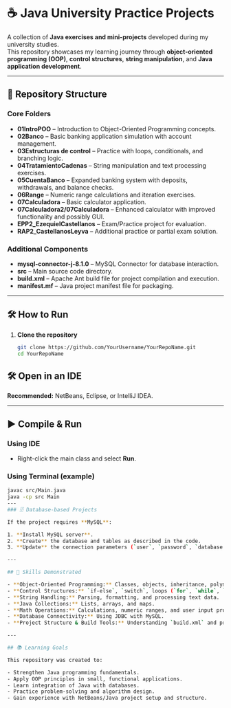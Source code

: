 # ☕ Java University Practice Projects

A collection of **Java exercises and mini-projects** developed during my university studies.  
This repository showcases my learning journey through **object-oriented programming (OOP)**, **control structures**, **string manipulation**, and **Java application development**.

---

## 📂 Repository Structure

### **Core Folders**
- **01IntroPOO** – Introduction to Object-Oriented Programming concepts.
- **02Banco** – Basic banking application simulation with account management.
- **03Estructuras de control** – Practice with loops, conditionals, and branching logic.
- **04TratamientoCadenas** – String manipulation and text processing exercises.
- **05CuentaBanco** – Expanded banking system with deposits, withdrawals, and balance checks.
- **06Range** – Numeric range calculations and iteration exercises.
- **07Calculadora** – Basic calculator application.
- **07Calculadora2/07Calculadora** – Enhanced calculator with improved functionality and possibly GUI.
- **EPP2_EzequielCastellanos** – Exam/Practice project for evaluation.
- **RAP2_CastellanosLeyva** – Additional practice or partial exam solution.

### **Additional Components**
- **mysql-connector-j-8.1.0** – MySQL Connector for database interaction.
- **src** – Main source code directory.
- **build.xml** – Apache Ant build file for project compilation and execution.
- **manifest.mf** – Java project manifest file for packaging.

---

## 🛠 How to Run

1. **Clone the repository**
   ```bash
   git clone https://github.com/YourUsername/YourRepoName.git
   cd YourRepoName
## 🛠 Open in an IDE
**Recommended:** NetBeans, Eclipse, or IntelliJ IDEA.

---

## ▶ Compile & Run

### Using IDE
- Right-click the main class and select **Run**.

### Using Terminal (example)
```bash
javac src/Main.java
java -cp src Main
---
### 🗄 Database-based Projects

If the project requires **MySQL**:

1. **Install MySQL server**.
2. **Create** the database and tables as described in the code.
3. **Update** the connection parameters (`user`, `password`, `database URL`) in the source files.

---

## 🎯 Skills Demonstrated

- **Object-Oriented Programming:** Classes, objects, inheritance, polymorphism, encapsulation.
- **Control Structures:** `if-else`, `switch`, loops (`for`, `while`, `do-while`).
- **String Handling:** Parsing, formatting, and processing text data.
- **Java Collections:** Lists, arrays, and maps.
- **Math Operations:** Calculations, numeric ranges, and user input processing.
- **Database Connectivity:** Using JDBC with MySQL.
- **Project Structure & Build Tools:** Understanding `build.xml` and project manifests.

---

## 📚 Learning Goals

This repository was created to:

- Strengthen Java programming fundamentals.
- Apply OOP principles in small, functional applications.
- Learn integration of Java with databases.
- Practice problem-solving and algorithm design.
- Gain experience with NetBeans/Java project setup and structure.
